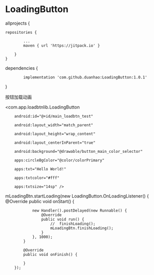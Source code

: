 # LoadingButton
allprojects {

	repositories {
	
			...
			maven { url 'https://jitpack.io' }
			
		}
	}	
	
 dependencies {
 
	        implementation 'com.github.duanhao:LoadingButton:1.0.1'

}

按钮加载动画

 <com.app.loadbtnlib.LoadingButton

        android:id="@+id/main_loadbtn_test"

        android:layout_width="match_parent"

        android:layout_height="wrap_content"

        android:layout_centerInParent="true"

        android:background="@drawable/button_main_color_selector"

        apps:circleBgColor="@color/colorPrimary"

        apps:txt="Hello World!"

        apps:txtcolor="#fff"

        apps:txtsize="14sp" />

 mLoadingBtn.startLoading(new LoadingButton.OnLoadingListener() {
            @Override
            public void onStart() {

                new Handler().postDelayed(new Runnable() {
                    @Override
                    public void run() {
                        //  finishLoading();
                        mLoadingBtn.finishLoading();
                    }
                }, 1000);
            }

            @Override
            public void onFinish() {

            }
        });
